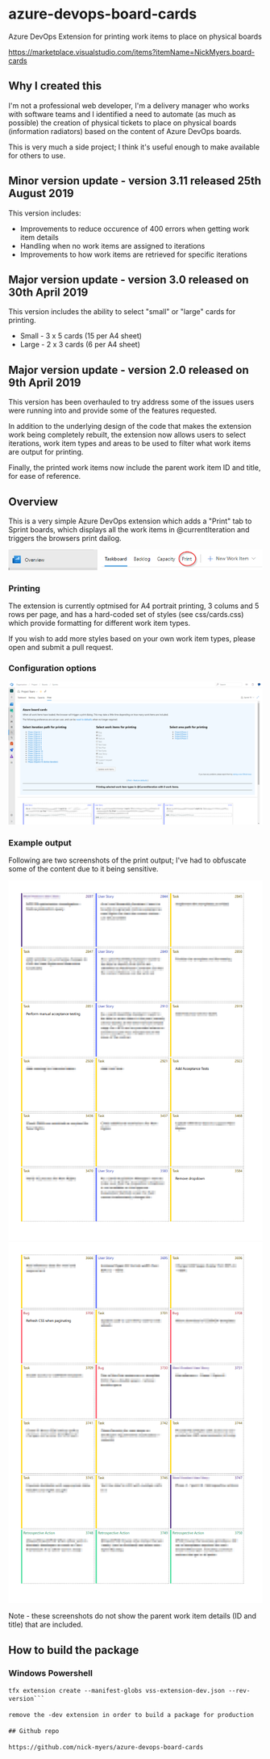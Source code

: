 # azure-devops-board-cards
Azure DevOps Extension for printing work items to place on physical boards

https://marketplace.visualstudio.com/items?itemName=NickMyers.board-cards

## Why I created this

I'm not a professional web developer, I'm a delivery manager who works with software teams and I identified a need to automate (as much as possible) the creation of physical tickets to place on physical boards (information radiators) based on the content of Azure DevOps boards.

This is very much a side project; I think it's useful enough to make available for others to use.  

## Minor version update - version 3.11 released 25th August 2019

This version includes:

* Improvements to reduce occurence of 400 errors when getting work item details
* Handling when no work items are assigned to iterations
* Improvements to how work items are retrieved for specific iterations

## Major version update - version 3.0 released on 30th April 2019

This version includes the ability to select "small" or "large" cards for printing.

* Small - 3 x 5 cards (15 per A4 sheet)
* Large - 2 x 3 cards (6 per A4 sheet)

## Major version update - version 2.0 released on 9th April 2019

This version has been overhauled to try address some of the issues users were running into and provide some of the features requested. 

In addition to the underlying design of the code that makes the extension work being completely rebuilt, the extension now allows users to select iterations, work item types and areas to be used to filter what work items are output for printing.

Finally, the printed work items now include the parent work item ID and title, for ease of reference.

## Overview

This is a very simple Azure DevOps extension which adds a "Print" tab to Sprint boards, which displays all the work items in @currentIteration and triggers the browsers print dailog.

![Print tab](/images/print-tab-in-azure-devops.png)

### Printing

The extension is currently optmised for A4 portrait printing, 3 colums and 5 rows per page, and has a hard-coded set of styles (see css/cards.css) which provide formatting for different work item types.  

If you wish to add more styles based on your own work item types, please open and submit a pull request.

### Configuration options

![Configuration options](/images/configuration-options.png)

### Example output

Following are two screenshots of the print output; I've had to obfuscate some of the content due to it being sensitive.

![Print example 1](/images/print-example-1.png)
![Print example 2](/images/print-example-2.png)

Note - these screenshots do not show the parent work item details (ID and title) that are included.

## How to build the package

### Windows Powershell 
```npm install -g tfx-cli
tfx extension create --manifest-globs vss-extension-dev.json --rev-version```

remove the -dev extension in order to build a package for production

## Github repo

https://github.com/nick-myers/azure-devops-board-cards